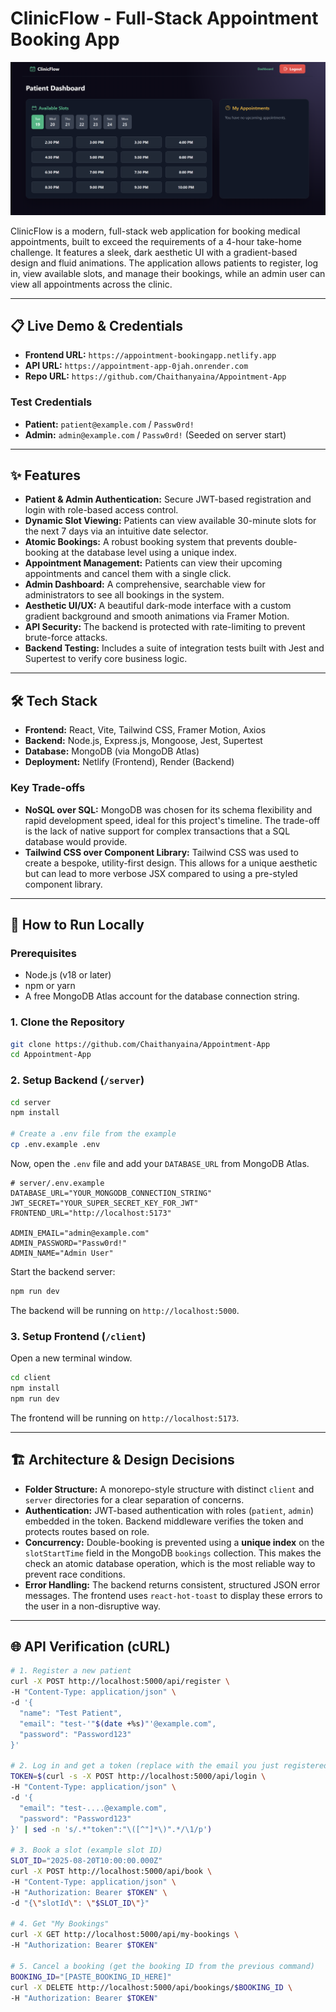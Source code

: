 # ClinicFlow - Full-Stack Appointment Booking App

![ClinicFlow Dashboard](./client/public/1.png)

ClinicFlow is a modern, full-stack web application for booking medical appointments, built to exceed the requirements of a 4-hour take-home challenge. It features a sleek, dark aesthetic UI with a gradient-based design and fluid animations. The application allows patients to register, log in, view available slots, and manage their bookings, while an admin user can view all appointments across the clinic.

---

## 📋 Live Demo & Credentials

* **Frontend URL:** `https://appointment-bookingapp.netlify.app`
* **API URL:** `https://appointment-app-0jah.onrender.com`
* **Repo URL:** `https://github.com/Chaithanyaina/Appointment-App`

### **Test Credentials**
* **Patient:** `patient@example.com` / `Passw0rd!`
* **Admin:** `admin@example.com` / `Passw0rd!` (Seeded on server start)
---

## ✨ Features

* **Patient & Admin Authentication:** Secure JWT-based registration and login with role-based access control.
* **Dynamic Slot Viewing:** Patients can view available 30-minute slots for the next 7 days via an intuitive date selector.
* **Atomic Bookings:** A robust booking system that prevents double-booking at the database level using a unique index.
* **Appointment Management:** Patients can view their upcoming appointments and cancel them with a single click.
* **Admin Dashboard:** A comprehensive, searchable view for administrators to see all bookings in the system.
* **Aesthetic UI/UX:** A beautiful dark-mode interface with a custom gradient background and smooth animations via Framer Motion.
* **API Security:** The backend is protected with rate-limiting to prevent brute-force attacks.
* **Backend Testing:** Includes a suite of integration tests built with Jest and Supertest to verify core business logic.

---

## 🛠️ Tech Stack

* **Frontend:** React, Vite, Tailwind CSS, Framer Motion, Axios
* **Backend:** Node.js, Express.js, Mongoose, Jest, Supertest
* **Database:** MongoDB (via MongoDB Atlas)
* **Deployment:** Netlify (Frontend), Render (Backend)

### **Key Trade-offs**
* **NoSQL over SQL:** MongoDB was chosen for its schema flexibility and rapid development speed, ideal for this project's timeline. The trade-off is the lack of native support for complex transactions that a SQL database would provide.
* **Tailwind CSS over Component Library:** Tailwind CSS was used to create a bespoke, utility-first design. This allows for a unique aesthetic but can lead to more verbose JSX compared to using a pre-styled component library.

---

## 🚀 How to Run Locally

### **Prerequisites**
* Node.js (v18 or later)
* npm or yarn
* A free MongoDB Atlas account for the database connection string.

### **1. Clone the Repository**
```bash
git clone https://github.com/Chaithanyaina/Appointment-App
cd Appointment-App
```

### **2. Setup Backend (`/server`)**
```bash
cd server
npm install

# Create a .env file from the example
cp .env.example .env
```
Now, open the `.env` file and add your `DATABASE_URL` from MongoDB Atlas.

```env
# server/.env.example
DATABASE_URL="YOUR_MONGODB_CONNECTION_STRING"
JWT_SECRET="YOUR_SUPER_SECRET_KEY_FOR_JWT"
FRONTEND_URL="http://localhost:5173"

ADMIN_EMAIL="admin@example.com"
ADMIN_PASSWORD="Passw0rd!"
ADMIN_NAME="Admin User"
```

Start the backend server:
```bash
npm run dev
```
The backend will be running on `http://localhost:5000`.

### **3. Setup Frontend (`/client`)**
Open a new terminal window.
```bash
cd client
npm install
npm run dev
```
The frontend will be running on `http://localhost:5173`.

---

## 🏗️ Architecture & Design Decisions

* **Folder Structure:** A monorepo-style structure with distinct `client` and `server` directories for a clear separation of concerns.
* **Authentication:** JWT-based authentication with roles (`patient`, `admin`) embedded in the token. Backend middleware verifies the token and protects routes based on role.
* **Concurrency:** Double-booking is prevented using a **unique index** on the `slotStartTime` field in the MongoDB `bookings` collection. This makes the check an atomic database operation, which is the most reliable way to prevent race conditions.
* **Error Handling:** The backend returns consistent, structured JSON error messages. The frontend uses `react-hot-toast` to display these errors to the user in a non-disruptive way.

---

## 🌐 API Verification (cURL)

```bash
# 1. Register a new patient
curl -X POST http://localhost:5000/api/register \
-H "Content-Type: application/json" \
-d '{
  "name": "Test Patient",
  "email": "test-'"$(date +%s)"'@example.com",
  "password": "Password123"
}'

# 2. Log in and get a token (replace with the email you just registered)
TOKEN=$(curl -s -X POST http://localhost:5000/api/login \
-H "Content-Type: application/json" \
-d '{
  "email": "test-....@example.com",
  "password": "Password123"
}' | sed -n 's/.*"token":"\([^"]*\)".*/\1/p')

# 3. Book a slot (example slot ID)
SLOT_ID="2025-08-20T10:00:00.000Z"
curl -X POST http://localhost:5000/api/book \
-H "Content-Type: application/json" \
-H "Authorization: Bearer $TOKEN" \
-d "{\"slotId\": \"$SLOT_ID\"}"

# 4. Get "My Bookings"
curl -X GET http://localhost:5000/api/my-bookings \
-H "Authorization: Bearer $TOKEN"

# 5. Cancel a booking (get the booking ID from the previous command)
BOOKING_ID="[PASTE_BOOKING_ID_HERE]"
curl -X DELETE http://localhost:5000/api/bookings/$BOOKING_ID \
-H "Authorization: Bearer $TOKEN"
```
